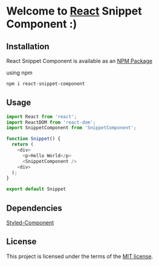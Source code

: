 # Welcome to [React](https://reactjs.org/) Snippet Component :)


## Installation

React Snippet Component is available as an [NPM Package](https://www.npmjs.com/package/react-snippet-component)

using npm

```bash
npm i react-snippet-component
```

## Usage

```javascript
import React from 'react';
import ReactDOM from 'react-dom';
import SnippetComponent from 'SnippetComponent';

function Snippet() {
  return (
    <div>
      <p>Hello World</p>
      <SnippetComponent />
    <div>
  );
}

export default Snippet

```


## Dependencies

[Styled-Component](https://styled-components.com)


## License

This project is licensed under the terms of the [MIT license](https://github.com/mui-org/material-ui/blob/master/LICENSE).
